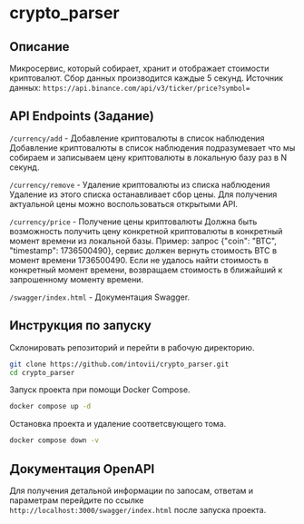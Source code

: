 # crypto_parser
## Описание
Микросервис, который собирает, хранит и отображает стоимости криптовалют.
Сбор данных производится каждые 5 секунд. 
Источник данных: `https://api.binance.com/api/v3/ticker/price?symbol=`

## API Endpoints (Задание)
`/currency/add` - Добавление криптовалюты в список наблюдения
Добавление криптовалюты в список наблюдения подразумевает что мы собираем и записываем цену криптовалюты в локальную базу раз в N секунд. 

`/currency/remove` - Удаление криптовалюты из списка наблюдения
Удаление из этого списка останавливает сбор цены. Для получения актуальной цены можно воспользоваться открытыми API.

`/currency/price` - Получение цены криптовалюты
Должна быть возможность получить цену конкретной криптовалюты в конкретный момент времени из локальной базы. 
Пример: запрос {"coin": "BTC", "timestamp": 1736500490}, сервис должен вернуть стоимость BTC в момент времени 1736500490. Если не удалось найти стоимость в конкретный момент времени, возвращаем стоимость в ближайший к запрошенному моменту времени.

`/swagger/index.html` - Документация Swagger.

## Инструкция по запуску
Склонировать репозиторий и перейти в рабочую директорию.
``` bash
git clone https://github.com/intovii/crypto_parser.git
cd crypto_parser
```
Запуск проекта при помощи Docker Compose.
``` bash
docker compose up -d
```
Остановка проекта и удаление соответсвующего тома.
``` bash
docker compose down -v
```

## Документация OpenAPI
Для получения детальной информации по запосам, ответам и параметрам перейдите по ссылке `http://localhost:3000/swagger/index.html` после запуска проекта.